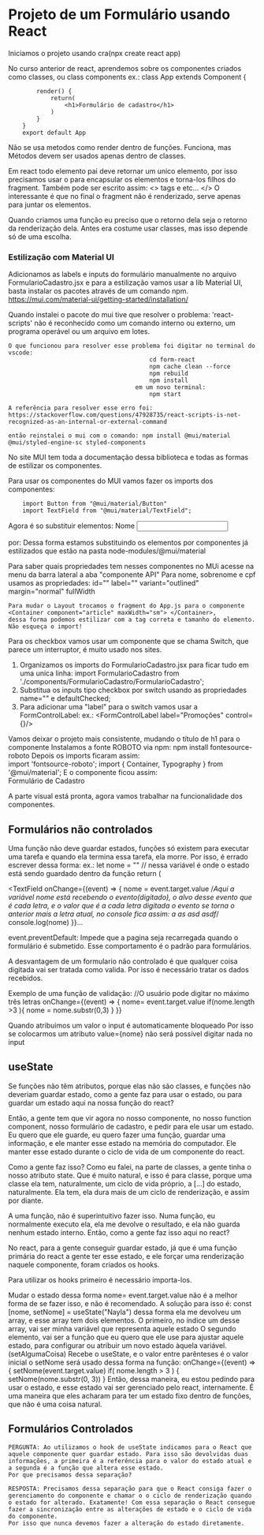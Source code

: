 # Projeto de um Formulário usando React

Iniciamos o projeto usando cra(npx create react app)

No curso anterior de react, aprendemos sobre os componentes criados como classes, ou class components
ex.:    class App extends Component {

            render() {
                return(
                    <h1>Formulário de cadastro</h1>
                )
            }
        }
        export default App

Não se usa metodos como render dentro de funções. Funciona, mas Métodos devem ser usados apenas dentro de classes.

Em react todo elemento pai deve retornar um unico elemento, por isso precisamos usar o <Fragment></Fragment> para encapsular os elementos e torna-los filhos do fragment. Também pode ser escrito assim: <> tags e etc... </> O interessante é que no final o fragment não é renderizado, serve apenas para juntar os elementos.

Quando criamos uma função eu preciso que o retorno dela seja o retorno da renderização dela. Antes era costume usar classes, mas isso depende só de uma escolha.

### Estilização com Material UI

Adicionamos as labels e inputs do formulário manualmente no arquivo FormularioCadastro.jsx e para a estilização vamos usar a lib Material UI, basta instalar os pacotes através de um comando npm. https://mui.com/material-ui/getting-started/installation/

Quando instalei o pacote do mui tive que resolver o problema: 'react-scripts' não é reconhecido como um comando interno ou externo, um programa operável ou um arquivo em lotes.

    O que funcionou para resolver esse problema foi digitar no terminal do vscode:
                                            cd form-react
                                            npm cache clean --force
                                            npm rebuild
                                            npm install
                                        em um novo terminal:
                                            npm start

    A referência para resolver esse erro foi: https://stackoverflow.com/questions/47928735/react-scripts-is-not-recognized-as-an-internal-or-external-command

    então reinstalei o mui com o comando: npm install @mui/material @mui/styled-engine-sc styled-components

No site MUI tem toda a documentação dessa biblioteca e todas as formas de estilizar os componentes.

Para usar os componentes do MUI vamos fazer os imports dos componentes:

        import Button from "@mui/material/Button"
        import TextField from "@mui/material/TextField";

Agora é so substituir elementos:
            <label>Nome</label>
            <input type="text" />

por:
            <TextField id="nome" label="Nome"/>
Dessa forma estamos substituindo os elementos por componentes já estilizados que estão na pasta node-modules/@mui/material

Para saber quais propriedades tem nesses componentes no MUi acesse na menu da barra lateral a aba "componente API"
    Para nome, sobrenome e cpf usamos as propriedades: id="" label="" variant="outlined" margin="normal" fullWidth

    Para mudar o Layout trocamos o fragment do App.js para o componente <Container component="article" maxWidth="sm"> </Container>,
    dessa forma podemos estilizar com a tag correta e tamanho do elemento. Não esqueça o import!


Para os checkbox vamos usar um componente que se chama Switch, que parece um interruptor, é muito usado nos sites.
 1. Organizamos os imports do FormularioCadastro.jsx para ficar tudo em uma unica linha:
        import FormularioCadastro from './components/FormularioCadastro/FormularioCadastro';
 2. Substitua os inputs tipo checkbox por switch usando as propriedades name="" e defaultChecked;
 3. Para adicionar uma "label" para o switch vamos usar a FormControlLabel:
    ex.:    <FormControlLabel label="Promoções" control={<Switch name="promocoes" defaultChecked />}/>

Vamos deixar o projeto mais consistente, mudando o título de h1 para o componente <Typography>
        Instalamos a fonte ROBOTO via npm: npm install fontesource-roboto
        Depois os imports ficaram assim:  
                            import 'fontsource-roboto';
                            import { Container, Typography } from '@mui/material';
        E o componente ficou assim:         
                <Typography variant='h3' component="h1" align='center'>
                    Formulário de Cadastro
                </Typography>

A parte visual está pronta, agora vamos trabalhar na funcionalidade dos componentes.

## Formulários não controlados

 Uma função não deve guardar estados, funções só existem para executar uma tarefa e quando ela termina essa tarefa, ela morre.
 Por isso, é errado escrever dessa forma: 
    ex.:     let nome = "" // nessa variável é onde o estado está sendo guardado dentro da função
                return (
                    <form>
                        <TextField 
                            onChange={(event) => {
                                nome = event.target.value 
                                /*Aqui a variável nome está recebendo o evento(digitado), o alvo desse evento que é cada letra, e o valor que é a cada letra digitada o evento se torna o anterior mais a letra atual, no console fica assim:
                                a
                                as
                                asd
                                asdf*/
                                console.log(nome)
                            }}...

event.preventDefault: Impede que a pagina seja recarregada quando o formulário é submetido. Esse comportamento é o padrão para formulários. 

A desvantagem de um formulario não controlado é que qualquer coisa digitada vai ser tratada como valida. Por isso é necessário tratar os dados recebidos.

Exemplo de uma função de validação: //O usuário pode digitar no máximo três letras
    onChange={(event) => {
        nome= event.target.value
        if(nome.length >3 ){
            nome = nome.substr(0,3)
        }
    }}

Quando atribuimos um valor o input é automaticamente bloqueado
Por isso se colocarmos um atributo value={nome} não será possível digitar nada no input

## useState
Se funções não têm atributos, porque elas não são classes, e funções não deveriam guardar estado, como a gente faz para usar o estado, ou para guardar um estado aqui na nossa função do react?

Então, a gente tem que vir agora no nosso componente, no nosso function component, nosso formulário de cadastro, e pedir para ele usar um estado. Eu quero que ele guarde, eu quero fazer uma função, guardar uma informação, e ele manter esse estado na memória do computador. Ele manter esse estado durante o ciclo de vida de um componente do react.

Como a gente faz isso? Como eu falei, na parte de classes, a gente tinha o nosso atributo state. Que é muito natural, e isso é para classe, porque uma classe ela tem, naturalmente, um ciclo de vida próprio, a [...] do estado, naturalmente. Ela tem, ela dura mais de um ciclo de renderização, e assim por diante.

A uma função, não é superintuitivo fazer isso. Numa função, eu normalmente executo ela, ela me devolve o resultado, e ela não guarda nenhum estado interno. Então, como a gente faz isso aqui no react?

No react, para a gente conseguir guardar estado, já que é uma função primária do react a gente ter esse estado, e ele forçar uma renderização naquele componente, foram criados os hooks.

Para utilizar os hooks primeiro é necessário importa-los.

Mudar o estado dessa forma nome= event.target.value não é a melhor forma de se fazer isso, e não é recomendado.
A solução para isso é: const [nome, setNome] = useState("Nayla")
    dessa forma ela me devolveu um array, e esse array tem dois elementos. 
     O primeiro, no índice um desse array, vai ser minha variável que representa aquele estado
     O segundo elemento, vai ser a função que eu quero que ele use para ajustar aquele estado, para configurar ou atribuir um novo estado àquela variável.(setAlgumaCoisa)
     Recebe o useState, e o valor entre parênteses é o valor inicial
     o setNome será usado dessa forma na função:
      onChange={(event) => {
                    setNome(event.target.value)
                    if( nome.length > 3 ) {
                        setNome(nome.substr(0, 3))
                    }
    Então, dessa maneira, eu estou pedindo para usar o estado, e esse estado vai ser gerenciado pelo react, internamente. É uma maneira que eles acharam para ter um estado fixo dentro de funções, que não é uma coisa natural.


## Formulários Controlados

    PERGUNTA: Ao utilizamos o hook de useState indicamos para o React que aquele componente quer guardar estado. Para isso são devolvidas duas informações, a primeira é a referência para o valor do estado atual e a segunda é a função que altera esse estado.
    Por que precisamos dessa separação?

    RESPOSTA: Precisamos dessa separação para que o React consiga fazer o gerenciamento do componente e chamar o o ciclo de renderização quando o estado for alterado. Exatamente! Com essa separação o React consegue fazer a sincronização entre as alterações de estado e o ciclo de vida do componente.
    Por isso que nunca devemos fazer a alteração do estado diretamente.








    








